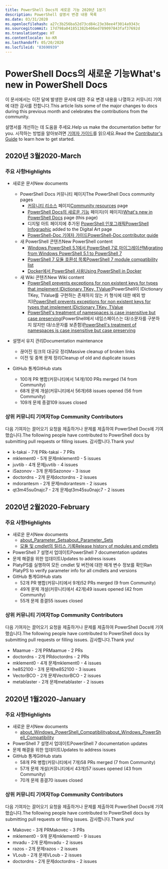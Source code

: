 ```yaml
---
title: PowerShell Docs의 새로운 기능 2020년 1분기
description: PowerShell 설명서 변경 내용 목록
ms.date: 03/31/2020
ms.openlocfilehash: a27c3b256ba52d73cd84c23e38ee4f3014a9343c
ms.sourcegitcommit: 17d798a041851382b406ed789097843faf37692d
ms.translationtype: HT
ms.contentlocale: ko-KR
ms.lasthandoff: 05/20/2020
ms.locfileid: "83690939"
---
```

# <a name="whats-new-in-powershell-docs"></a><span data-ttu-id="1e259-103">PowerShell Docs의 새로운 기능</span><span class="sxs-lookup"><span data-stu-id="1e259-103">What's new in PowerShell Docs</span></span>

<span data-ttu-id="1e259-104">이 문서에서는 이전 달에 발생한 문서에 대한 주요 변경 내용을 나열하고 커뮤니티 기여에 대한 감사를 전합니다.</span><span class="sxs-lookup"><span data-stu-id="1e259-104">This article lists some of the major changes to docs during this previous month and celebrates the contributions from the community.</span></span>

<span data-ttu-id="1e259-105">설명서를 개선하는 데 도움을 주세요.</span><span class="sxs-lookup"><span data-stu-id="1e259-105">Help us make the documentation better for you.</span></span> <span data-ttu-id="1e259-106">시작하는 방법을 알아보려면 [기여자 가이드][contrib]를 읽으세요.</span><span class="sxs-lookup"><span data-stu-id="1e259-106">Read the [Contributor's Guide][contrib] to learn how to get started.</span></span>

## <a name="2020-march"></a><span data-ttu-id="1e259-107">2020년 3월</span><span class="sxs-lookup"><span data-stu-id="1e259-107">2020-March</span></span>

### <a name="highlights"></a><span data-ttu-id="1e259-108">주요 사항</span><span class="sxs-lookup"><span data-stu-id="1e259-108">Highlights</span></span>

- <span data-ttu-id="1e259-109">새로운 문서</span><span class="sxs-lookup"><span data-stu-id="1e259-109">New documents</span></span>
  - <span data-ttu-id="1e259-110">PowerShell Docs 커뮤니티 페이지</span><span class="sxs-lookup"><span data-stu-id="1e259-110">The PowerShell Docs community pages</span></span>
    - <span data-ttu-id="1e259-111">[커뮤니티 리소스](/powershell/scripting/community/community-support) 페이지</span><span class="sxs-lookup"><span data-stu-id="1e259-111">[Community resources](/powershell/scripting/community/community-support) page</span></span>
    - <span data-ttu-id="1e259-112">[PowerShell Docs의 새로운 기능](#2020-march) 페이지(이 페이지)</span><span class="sxs-lookup"><span data-stu-id="1e259-112">[What's new in PowerShell Docs](#2020-march) page (this page)</span></span>
    - <span data-ttu-id="1e259-113">디지털 아트 페이지에 추가된 [PowerShell 인포그래픽](https://github.com/MicrosoftDocs/PowerShell-Docs/blob/staging/assets/PowerShell_7_Infographic.pdf)</span><span class="sxs-lookup"><span data-stu-id="1e259-113">[PowerShell Infographic](https://github.com/MicrosoftDocs/PowerShell-Docs/blob/staging/assets/PowerShell_7_Infographic.pdf) added to the Digital Art page</span></span>
    - [<span data-ttu-id="1e259-114">PowerShell-Doc 기여자 가이드</span><span class="sxs-lookup"><span data-stu-id="1e259-114">PowerShell-Doc contributor guide</span></span>](/powershell/scripting/community/contributing/overview?view=powershell-7)
  - <span data-ttu-id="1e259-115">새 PowerShell 콘텐츠</span><span class="sxs-lookup"><span data-stu-id="1e259-115">New PowerShell content</span></span>
    - [<span data-ttu-id="1e259-116">Windows PowerShell 5.1에서 PowerShell 7로 마이그레이션</span><span class="sxs-lookup"><span data-stu-id="1e259-116">Migrating from Windows PowerShell 5.1 to PowerShell 7</span></span>](/powershell/scripting/whats-new/migrating-from-windows-powershell-51-to-powershell-7)
    - [<span data-ttu-id="1e259-117">PowerShell 7 모듈 호환성 목록</span><span class="sxs-lookup"><span data-stu-id="1e259-117">PowerShell 7 module compatibility list</span></span>](/PowerShell/scripting/whats-new/module-compatibility)
    - [<span data-ttu-id="1e259-118">Docker에서 PowerShell 사용</span><span class="sxs-lookup"><span data-stu-id="1e259-118">Using PowerShell in Docker</span></span>](/powershell/scripting/install/powershell-in-docker)
  - <span data-ttu-id="1e259-119">새 Wiki 콘텐츠</span><span class="sxs-lookup"><span data-stu-id="1e259-119">New Wiki content</span></span>
    - <span data-ttu-id="1e259-120">[PowerShell prevents exceptions for non existent keys for types that implement IDictionary TKey, TValue](https://github.com/MicrosoftDocs/PowerShell-Docs/wiki/PowerShell-prevents-exceptions-for-non-existent-keys-for-types-that-implement-IDictionary-TKey,-TValue-)(PowerShell이 IDictionary TKey, TValue를 구현하는 존재하지 않는 키 형식에 대한 예외 방지)</span><span class="sxs-lookup"><span data-stu-id="1e259-120">[PowerShell prevents exceptions for non existent keys for types that implement IDictionary TKey, TValue](https://github.com/MicrosoftDocs/PowerShell-Docs/wiki/PowerShell-prevents-exceptions-for-non-existent-keys-for-types-that-implement-IDictionary-TKey,-TValue-)</span></span>
    - <span data-ttu-id="1e259-121">[PowerShell's treatment of namespaces is case insensitive but case preserving](https://github.com/MicrosoftDocs/PowerShell-Docs/wiki/PowerShell's-treatment-of-namespaces-is-case-insensitive-but-case-preserving)(PowerShell에서 네임스페이스는 대/소문자를 구분하지 않지만 대/소문자를 보존함)</span><span class="sxs-lookup"><span data-stu-id="1e259-121">[PowerShell's treatment of namespaces is case insensitive but case preserving](https://github.com/MicrosoftDocs/PowerShell-Docs/wiki/PowerShell's-treatment-of-namespaces-is-case-insensitive-but-case-preserving)</span></span>

- <span data-ttu-id="1e259-122">설명서 유지 관리</span><span class="sxs-lookup"><span data-stu-id="1e259-122">Documentation maintenance</span></span>
  - <span data-ttu-id="1e259-123">끊어진 링크의 대규모 정리</span><span class="sxs-lookup"><span data-stu-id="1e259-123">Massive cleanup of broken links</span></span>
  - <span data-ttu-id="1e259-124">이전 및 중복 문제 정리</span><span class="sxs-lookup"><span data-stu-id="1e259-124">Cleanup of old and duplicate issues</span></span>

- <span data-ttu-id="1e259-125">GitHub 통계</span><span class="sxs-lookup"><span data-stu-id="1e259-125">GitHub stats</span></span>
  - <span data-ttu-id="1e259-126">100개 PR 병합(커뮤니티에서 14개)</span><span class="sxs-lookup"><span data-stu-id="1e259-126">100 PRs merged (14 from Community)</span></span>
  - <span data-ttu-id="1e259-127">68개 문제 개설(커뮤니티에서 56개)</span><span class="sxs-lookup"><span data-stu-id="1e259-127">68 issues opened (56 from Community)</span></span>
  - <span data-ttu-id="1e259-128">109개 문제 종결</span><span class="sxs-lookup"><span data-stu-id="1e259-128">109 issues closed</span></span>

### <a name="top-community-contributors"></a><span data-ttu-id="1e259-129">상위 커뮤니티 기여자</span><span class="sxs-lookup"><span data-stu-id="1e259-129">Top Community Contributors</span></span>

<span data-ttu-id="1e259-130">다음 기여자는 끌어오기 요청을 제출하거나 문제를 제출하여 PowerShell Docs에 기여했습니다.</span><span class="sxs-lookup"><span data-stu-id="1e259-130">The following people have contributed to PowerShell docs by submitting pull requests or filling issues.</span></span> <span data-ttu-id="1e259-131">감사합니다.</span><span class="sxs-lookup"><span data-stu-id="1e259-131">Thank you!</span></span>

- <span data-ttu-id="1e259-132">k-takai - 7개 PR</span><span class="sxs-lookup"><span data-stu-id="1e259-132">k-takai - 7 PRs</span></span>
- <span data-ttu-id="1e259-133">mklement0 - 5개 문제</span><span class="sxs-lookup"><span data-stu-id="1e259-133">mklement0 - 5 issues</span></span>
- <span data-ttu-id="1e259-134">juvtib - 4개 문제</span><span class="sxs-lookup"><span data-stu-id="1e259-134">juvtib - 4 issues</span></span>
- <span data-ttu-id="1e259-135">iSazonov - 3개 문제</span><span class="sxs-lookup"><span data-stu-id="1e259-135">iSazonov - 3 issue</span></span>
- <span data-ttu-id="1e259-136">doctordns - 2개 문제</span><span class="sxs-lookup"><span data-stu-id="1e259-136">doctordns - 2 issues</span></span>
- <span data-ttu-id="1e259-137">mdorantesm - 2개 문제</span><span class="sxs-lookup"><span data-stu-id="1e259-137">mdorantesm - 2 issues</span></span>
- <span data-ttu-id="1e259-138">qt3m45su0najc7 - 2개 문제</span><span class="sxs-lookup"><span data-stu-id="1e259-138">qt3m45su0najc7 - 2 issues</span></span>

## <a name="2020-february"></a><span data-ttu-id="1e259-139">2020년 2월</span><span class="sxs-lookup"><span data-stu-id="1e259-139">2020-February</span></span>

### <a name="highlights"></a><span data-ttu-id="1e259-140">주요 사항</span><span class="sxs-lookup"><span data-stu-id="1e259-140">Highlights</span></span>

- <span data-ttu-id="1e259-141">새로운 문서</span><span class="sxs-lookup"><span data-stu-id="1e259-141">New documents</span></span>
  - [<span data-ttu-id="1e259-142">about_Parameter_Sets</span><span class="sxs-lookup"><span data-stu-id="1e259-142">about_Parameter_Sets</span></span>](/powershell/module/microsoft.powershell.core/about/about_parameter_sets)
  - [<span data-ttu-id="1e259-143">모듈 및 cmdlet의 릴리스 기록</span><span class="sxs-lookup"><span data-stu-id="1e259-143">Release history of modules and cmdlets</span></span>](/powershell/scripting/whats-new/cmdlet-versions)
- <span data-ttu-id="1e259-144">PowerShell 7 설명서 업데이트</span><span class="sxs-lookup"><span data-stu-id="1e259-144">PowerShell 7 documentation updates</span></span>
- <span data-ttu-id="1e259-145">문제 해결을 위한 업데이트</span><span class="sxs-lookup"><span data-stu-id="1e259-145">Updates to address issues</span></span>
- <span data-ttu-id="1e259-146">PlatyPS를 실행하여 모든 cmdlet 및 버전에 대한 매개 변수 정보를 확인</span><span class="sxs-lookup"><span data-stu-id="1e259-146">Ran PlatyPS to verify parameter info for all cmdlets and versions</span></span>
- <span data-ttu-id="1e259-147">GitHub 통계</span><span class="sxs-lookup"><span data-stu-id="1e259-147">GitHub stats</span></span>
  - <span data-ttu-id="1e259-148">52개 PR 병합(커뮤니티에서 9개)</span><span class="sxs-lookup"><span data-stu-id="1e259-148">52 PRs merged (9 from Community)</span></span>
  - <span data-ttu-id="1e259-149">49개 문제 개설(커뮤니티에서 42개)</span><span class="sxs-lookup"><span data-stu-id="1e259-149">49 issues opened (42 from Community)</span></span>
  - <span data-ttu-id="1e259-150">55개 문제 종결</span><span class="sxs-lookup"><span data-stu-id="1e259-150">55 issues closed</span></span>

### <a name="top-community-contributors"></a><span data-ttu-id="1e259-151">상위 커뮤니티 기여자</span><span class="sxs-lookup"><span data-stu-id="1e259-151">Top Community Contributors</span></span>

<span data-ttu-id="1e259-152">다음 기여자는 끌어오기 요청을 제출하거나 문제를 제출하여 PowerShell Docs에 기여했습니다.</span><span class="sxs-lookup"><span data-stu-id="1e259-152">The following people have contributed to PowerShell docs by submitting pull requests or filling issues.</span></span> <span data-ttu-id="1e259-153">감사합니다.</span><span class="sxs-lookup"><span data-stu-id="1e259-153">Thank you!</span></span>

- <span data-ttu-id="1e259-154">Maamue - 2개 PR</span><span class="sxs-lookup"><span data-stu-id="1e259-154">Maamue - 2 PRs</span></span>
- <span data-ttu-id="1e259-155">doctordns - 2개 PR</span><span class="sxs-lookup"><span data-stu-id="1e259-155">doctordns - 2 PRs</span></span>
- <span data-ttu-id="1e259-156">mklement0 - 4개 문제</span><span class="sxs-lookup"><span data-stu-id="1e259-156">mklement0 - 4 issues</span></span>
- <span data-ttu-id="1e259-157">he852100 - 3개 문제</span><span class="sxs-lookup"><span data-stu-id="1e259-157">he852100 - 3 issues</span></span>
- <span data-ttu-id="1e259-158">VectorBCO - 2개 문제</span><span class="sxs-lookup"><span data-stu-id="1e259-158">VectorBCO - 2 issues</span></span>
- <span data-ttu-id="1e259-159">metablaster - 2개 문제</span><span class="sxs-lookup"><span data-stu-id="1e259-159">metablaster - 2 issues</span></span>

## <a name="2020-january"></a><span data-ttu-id="1e259-160">2020년 1월</span><span class="sxs-lookup"><span data-stu-id="1e259-160">2020-January</span></span>

### <a name="highlights"></a><span data-ttu-id="1e259-161">주요 사항</span><span class="sxs-lookup"><span data-stu-id="1e259-161">Highlights</span></span>

- <span data-ttu-id="1e259-162">새로운 문서</span><span class="sxs-lookup"><span data-stu-id="1e259-162">New documents</span></span>
  - [<span data-ttu-id="1e259-163">about_Windows_PowerShell_Compatibility</span><span class="sxs-lookup"><span data-stu-id="1e259-163">about_Windows_PowerShell_Compatibility</span></span>](/powershell/module/microsoft.powershell.core/about/about_Windows_PowerShell_Compatibility)
- <span data-ttu-id="1e259-164">PowerShell 7 설명서 업데이트</span><span class="sxs-lookup"><span data-stu-id="1e259-164">PowerShell 7 documentation updates</span></span>
- <span data-ttu-id="1e259-165">문제 해결을 위한 업데이트</span><span class="sxs-lookup"><span data-stu-id="1e259-165">Updates to address issues</span></span>
- <span data-ttu-id="1e259-166">GitHub 통계</span><span class="sxs-lookup"><span data-stu-id="1e259-166">GitHub stats</span></span>
  - <span data-ttu-id="1e259-167">58개 PR 병합(커뮤니티에서 7개)</span><span class="sxs-lookup"><span data-stu-id="1e259-167">58 PRs merged (7 from Community)</span></span>
  - <span data-ttu-id="1e259-168">57개 문제 개설(커뮤니티에서 43개)</span><span class="sxs-lookup"><span data-stu-id="1e259-168">57 issues opened (43 from Community)</span></span>
  - <span data-ttu-id="1e259-169">70개 문제 종결</span><span class="sxs-lookup"><span data-stu-id="1e259-169">70 issues closed</span></span>

### <a name="top-community-contributors"></a><span data-ttu-id="1e259-170">상위 커뮤니티 기여자</span><span class="sxs-lookup"><span data-stu-id="1e259-170">Top Community Contributors</span></span>

<span data-ttu-id="1e259-171">다음 기여자는 끌어오기 요청을 제출하거나 문제를 제출하여 PowerShell Docs에 기여했습니다.</span><span class="sxs-lookup"><span data-stu-id="1e259-171">The following people have contributed to PowerShell docs by submitting pull requests or filling issues.</span></span> <span data-ttu-id="1e259-172">감사합니다.</span><span class="sxs-lookup"><span data-stu-id="1e259-172">Thank you!</span></span>

- <span data-ttu-id="1e259-173">Makovec - 3개 PR</span><span class="sxs-lookup"><span data-stu-id="1e259-173">Makovec - 3 PRs</span></span>
- <span data-ttu-id="1e259-174">mklement0 - 9개 문제</span><span class="sxs-lookup"><span data-stu-id="1e259-174">mklement0 - 9 issues</span></span>
- <span data-ttu-id="1e259-175">mvadu - 2개 문제</span><span class="sxs-lookup"><span data-stu-id="1e259-175">mvadu - 2 issues</span></span>
- <span data-ttu-id="1e259-176">razos - 2개 문제</span><span class="sxs-lookup"><span data-stu-id="1e259-176">razos - 2 issues</span></span>
- <span data-ttu-id="1e259-177">VLoub - 2개 문제</span><span class="sxs-lookup"><span data-stu-id="1e259-177">VLoub - 2 issues</span></span>
- <span data-ttu-id="1e259-178">doctordns - 2개 문제</span><span class="sxs-lookup"><span data-stu-id="1e259-178">doctordns - 2 issues</span></span>

<!-- Link references -->
[contrib]: contributing/overview.md
